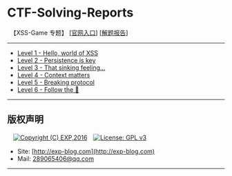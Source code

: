 # CTF-Solving-Reports
　【XSS-Game 专题】 [[官网入口](https://xss-game.appspot.com/)] [[解题报告](https://exp-blog.com/safe/ctf/ctf-jie-ti-bao-gao-dao-hang/)]

------

- [Level 1 - Hello, world of XSS](https://github.com/lyy289065406/CTF-Solving-Reports/tree/master/xss-game/level-1)
- [Level 2 - Persistence is key](https://github.com/lyy289065406/CTF-Solving-Reports/tree/master/xss-game/level-2)
- [Level 3 - That sinking feeling...](https://github.com/lyy289065406/CTF-Solving-Reports/tree/master/xss-game/level-3)
- [Level 4 - Context matters](https://github.com/lyy289065406/CTF-Solving-Reports/tree/master/xss-game/level-4)
- [Level 5 - Breaking protocol](https://github.com/lyy289065406/CTF-Solving-Reports/tree/master/xss-game/level-5)
- [Level 6 - Follow the 🐇](https://github.com/lyy289065406/CTF-Solving-Reports/tree/master/xss-game/level-6)

------

## 版权声明

　[![Copyright (C) EXP,2016](https://img.shields.io/badge/Copyright%20(C)-EXP%202016-blue.svg)](http://exp-blog.com)　[![License: GPL v3](https://img.shields.io/badge/License-GPL%20v3-blue.svg)](https://www.gnu.org/licenses/gpl-3.0)
  

- Site: [http://exp-blog.com](http://exp-blog.com) 
- Mail: <a href="mailto:289065406@qq.com?subject=[EXP's Github]%20Your%20Question%20（请写下您的疑问）&amp;body=What%20can%20I%20help%20you?%20（需要我提供什么帮助吗？）">289065406@qq.com</a>


------
